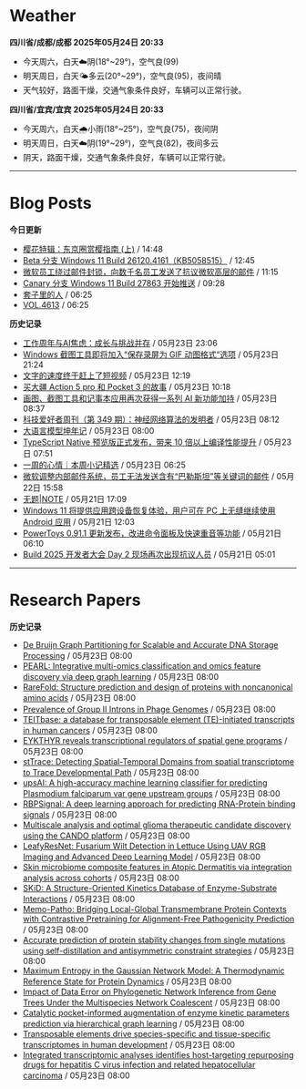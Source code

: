 # Weather
<!--qweather:start-->
**四川省/成都/成都 2025年05月24日 20:33**
- 今天周六，白天☁️阴(18°~29°)，空气良(99)
- 明天周日，白天🌤️多云(20°~29°)，空气良(95)，夜间晴
- 天气较好，路面干燥，交通气象条件良好，车辆可以正常行驶。

**四川省/宜宾/宜宾 2025年05月24日 20:33**
- 今天周六，白天🌧️小雨(18°~25°)，空气良(75)，夜间阴
- 明天周日，白天☁️阴(19°~29°)，空气良(82)，夜间多云
- 阴天，路面干燥，交通气象条件良好，车辆可以正常行驶。
<!--qweather:end-->
---
# Blog Posts
<!--rss-blogs:start-->
**今日更新**
- [樱花特辑：东京圈赏樱指南 (上)](https://song.al/sakura_1) / 14:48
- [Beta 分支 Windows 11 Build 26120.4161（KB5058515）](https://windiscover.com/posts/windows-11-build-26120-kb5058515.html) / 12:45
- [微软员工绕过邮件封锁，向数千名员工发送了抗议微软高层的邮件](https://windiscover.com/posts/microsoft-employee-bypasses-the-email-block.html) / 11:15
- [Canary 分支 Windows 11 Build 27863 开始推送](https://windiscover.com/posts/windows-11-build-27863.html) / 09:28
- [套子里的人](http://m.wufazhuce.com/article/6796) / 06:25
- [VOL.4613](http://m.wufazhuce.com/one/4772) / 06:25

**历史记录**
- [工作周年与AI焦虑：成长与挑战并存](https://innei.in/notes/192) / 05月23日 23:06
- [Windows 截图工具即将加入“保存录屏为 GIF 动图格式“选项](https://windiscover.com/posts/snipping-tool-to-add-save-screen-recordings-as-gif-option.html) / 05月23日 21:24
- [文字的速度终于赶上了短视频](https://1q43.blog/post/11145/) / 05月23日 12:19
- [买大疆 Action 5 pro 和 Pocket 3 的故事](https://www.ntiy.com/2292.html) / 05月23日 10:18
- [画图、截图工具和记事本应用再次获得一系列 AI 新功能加持](https://windiscover.com/posts/paint-snipping-tool-notepad-got-a-series-of-new-ai-features.html) / 05月23日 08:37
- [科技爱好者周刊（第 349 期）：神经网络算法的发明者](http://www.ruanyifeng.com/blog/2025/05/weekly-issue-349.html) / 05月23日 08:12
- [大语言模型坤年记](https://yufree.cn/cn/2025/05/23/llm-kun-year-summary/) / 05月23日 08:00
- [TypeScript Native  预览版正式发布，带来 10 倍以上编译性能提升](https://windiscover.com/posts/typescript-native-is-now-available.html) / 05月23日 07:51
- [一周的心情｜本周小记精选](http://m.wufazhuce.com/question/4373) / 05月23日 06:25
- [微软调整内部邮件系统，员工无法发送含有“巴勒斯坦”等关键词的邮件](https://windiscover.com/posts/microsoft-internal-email-system-changes-block-palestine-gaza-emails.html) / 05月22日 15:58
- [无题|NOTE](https://hp-l.github.io/2025/05/21/170905/) / 05月21日 17:09
- [Windows 11 将提供应用跨设备恢复体验，用户可在 PC 上无缝继续使用 Android 应用](https://windiscover.com/posts/windows-11-cross-device-resume-experience-android-app-windows.html) / 05月21日 12:03
- [PowerToys 0.91.1 更新发布，改进命令面板及快速重音等功能](https://windiscover.com/posts/powertoys-0-91-1-update-fixes-cmdpal-workspaces-and-quick-accent.html) / 05月21日 06:10
- [Build 2025 开发者大会 Day 2 现场再次出现抗议人员](https://windiscover.com/posts/build-2025-day-2-jay-parikh-speech-got-interrupted-by-a-protester.html) / 05月21日 05:01
<!--rss-blogs:end-->
---
# Research Papers
<!--rss-papers:start-->
**历史记录**
- [De Bruijn Graph Partitioning for Scalable and Accurate DNA Storage Processing](https://www.biorxiv.org/content/10.1101/2025.05.19.654814v1?rss=1) / 05月23日 08:00
- [PEARL: Integrative multi-omics classification and omics feature discovery via deep graph learning](https://www.biorxiv.org/content/10.1101/2025.05.19.654754v1?rss=1) / 05月23日 08:00
- [RareFold: Structure prediction and design of proteins with noncanonical amino acids](https://www.biorxiv.org/content/10.1101/2025.05.19.654846v1?rss=1) / 05月23日 08:00
- [Prevalence of Group II Introns in Phage Genomes](https://www.biorxiv.org/content/10.1101/2025.05.22.655115v1?rss=1) / 05月23日 08:00
- [TEITbase: a database for transposable element (TE)-initiated transcripts in human cancers](https://www.biorxiv.org/content/10.1101/2025.05.19.654796v1?rss=1) / 05月23日 08:00
- [EYKTHYR reveals transcriptional regulators of spatial gene programs](https://www.biorxiv.org/content/10.1101/2025.05.19.654884v1?rss=1) / 05月23日 08:00
- [stTrace: Detecting Spatial-Temporal Domains from spatial transcriptome to Trace Developmental Path](https://www.biorxiv.org/content/10.1101/2025.05.19.654812v1?rss=1) / 05月23日 08:00
- [upsAI: A high-accuracy machine learning classifier for predicting Plasmodium falciparum var gene upstream groups](https://www.biorxiv.org/content/10.1101/2025.05.19.654848v1?rss=1) / 05月23日 08:00
- [RBPSignal: A deep learning approach for predicting RNA-Protein binding signals](https://www.biorxiv.org/content/10.1101/2025.05.19.654811v1?rss=1) / 05月23日 08:00
- [Multiscale analysis and optimal glioma therapeutic candidate discovery using the CANDO platform](https://www.biorxiv.org/content/10.1101/2025.05.19.654757v1?rss=1) / 05月23日 08:00
- [LeafyResNet: Fusarium Wilt Detection in Lettuce Using UAV RGB Imaging and Advanced Deep Learning Model](https://www.biorxiv.org/content/10.1101/2025.05.21.655416v1?rss=1) / 05月23日 08:00
- [Skin microbiome composite features in Atopic Dermatitis via integration analysis across cohorts](https://www.biorxiv.org/content/10.1101/2025.05.18.653690v1?rss=1) / 05月23日 08:00
- [SKiD: A Structure-Oriented Kinetics Database of Enzyme-Substrate Interactions](https://www.biorxiv.org/content/10.1101/2025.05.18.654770v1?rss=1) / 05月23日 08:00
- [Memo-Patho: Bridging Local-Global Transmembrane Protein Contexts with Contrastive Pretraining for Alignment-Free Pathogenicity Prediction](https://www.biorxiv.org/content/10.1101/2025.05.18.654712v1?rss=1) / 05月23日 08:00
- [Accurate prediction of protein stability changes from single mutations using self-distillation and antisymmetric constraint strategies](https://www.biorxiv.org/content/10.1101/2025.05.18.654422v1?rss=1) / 05月23日 08:00
- [Maximum Entropy in the Gaussian Network Model: A Thermodynamic Reference State for Protein Dynamics](https://www.biorxiv.org/content/10.1101/2025.05.18.654696v1?rss=1) / 05月23日 08:00
- [Impact of Data Error on Phylogenetic Network Inference from Gene Trees Under the Multispecies Network Coalescent](https://www.biorxiv.org/content/10.1101/2025.05.18.654708v1?rss=1) / 05月23日 08:00
- [Catalytic pocket-informed augmentation of enzyme kinetic parameters prediction via hierarchical graph learning](https://www.biorxiv.org/content/10.1101/2025.05.18.654694v1?rss=1) / 05月23日 08:00
- [Transposable elements drive species-specific and tissue-specific transcriptomes in human development](https://www.biorxiv.org/content/10.1101/2025.05.19.654775v1?rss=1) / 05月23日 08:00
- [Integrated transcriptomic analyses identifies host-targeting repurposing drugs for hepatitis C virus infection and related hepatocellular carcinoma](https://www.biorxiv.org/content/10.1101/2025.05.17.654645v1?rss=1) / 05月23日 08:00
<!--rss-papers:end-->
